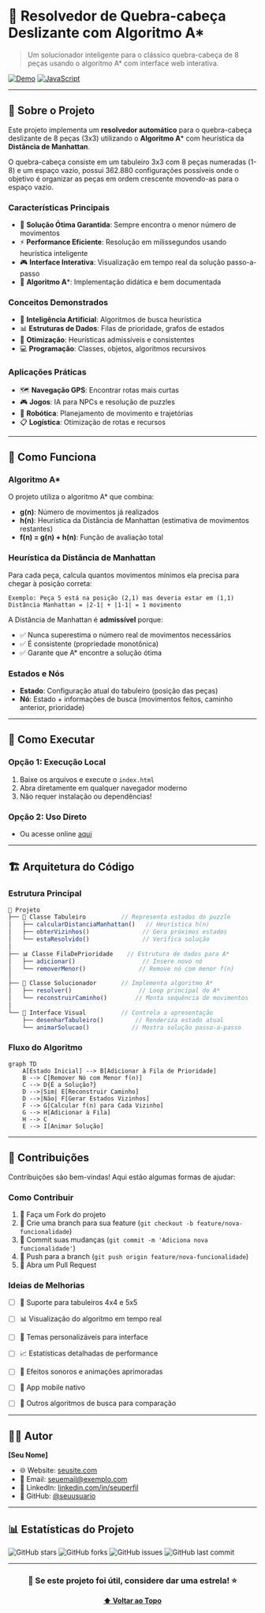 # 🧩 Resolvedor de Quebra-cabeça Deslizante com Algoritmo A*

> Um solucionador inteligente para o clássico quebra-cabeça de 8 peças usando o algoritmo A* com interface web interativa.

[![Demo](https://img.shields.io/badge/🎮-Demo%20Online-blue?style=for-the-badge)](javascript:void(0))
[![JavaScript](https://img.shields.io/badge/💻-Vanilla%20JS-yellow?style=for-the-badge)](javascript:void(0))

---

## 📖 **Sobre o Projeto**

Este projeto implementa um **resolvedor automático** para o quebra-cabeça deslizante de 8 peças (3x3) utilizando o **Algoritmo A*** com heurística da **Distância de Manhattan**. 

O quebra-cabeça consiste em um tabuleiro 3x3 com 8 peças numeradas (1-8) e um espaço vazio, possui 362.880 configurações possíveis onde o objetivo é organizar as peças em ordem crescente movendo-as para o espaço vazio.

### **Características Principais**

- 🎯 **Solução Ótima Garantida**: Sempre encontra o menor número de movimentos
- ⚡ **Performance Eficiente**: Resolução em milissegundos usando heurística inteligente
- 🎮 **Interface Interativa**: Visualização em tempo real da solução passo-a-passo
- 🧠 **Algoritmo A***: Implementação didática e bem documentada


### **Conceitos Demonstrados**
- 🧠 **Inteligência Artificial**: Algoritmos de busca heurística
- 📊 **Estruturas de Dados**: Filas de prioridade, grafos de estados
- 🎯 **Otimização**: Heurísticas admissíveis e consistentes
- 💻 **Programação**: Classes, objetos, algoritmos recursivos

### **Aplicações Práticas**
- 🗺️ **Navegação GPS**: Encontrar rotas mais curtas
- 🎮 **Jogos**: IA para NPCs e resolução de puzzles
- 🤖 **Robótica**: Planejamento de movimento e trajetórias
- 📋 **Logística**: Otimização de rotas e recursos

---

## 🎯 **Como Funciona**

### **Algoritmo A***
O projeto utiliza o algoritmo A* que combina:
- **g(n)**: Número de movimentos já realizados
- **h(n)**: Heurística da Distância de Manhattan (estimativa de movimentos restantes)
- **f(n) = g(n) + h(n)**: Função de avaliação total

### **Heurística da Distância de Manhattan**
Para cada peça, calcula quantos movimentos mínimos ela precisa para chegar à posição correta:

```
Exemplo: Peça 5 está na posição (2,1) mas deveria estar em (1,1)
Distância Manhattan = |2-1| + |1-1| = 1 movimento
```
A Distância de Manhattan é **admissível** porque:
- ✅ Nunca superestima o número real de movimentos necessários
- ✅ É consistente (propriedade monotônica)
- ✅ Garante que A* encontre a solução ótima
  
### **Estados e Nós**
- **Estado**: Configuração atual do tabuleiro (posição das peças)
- **Nó**: Estado + informações de busca (movimentos feitos, caminho anterior, prioridade)

---

## 🚀 **Como Executar**

### **Opção 1: Execução Local**
1. Baixe os arquivos e execute o `index.html`
2. Abra diretamente em qualquer navegador moderno
3. Não requer instalação ou dependências!

### **Opção 2: Uso Direto**
- Ou acesse online <a href="https://sliding-puzzle-viewer.vercel.app/" target="_blank">aqui</a>


---

## 🏗️ **Arquitetura do Código**

### **Estrutura Principal**

```javascript
📁 Projeto
├── 🎯 Classe Tabuleiro          // Representa estados do puzzle
│   ├── calcularDistanciaManhattan()   // Heurística h(n)
│   ├── obterVizinhos()               // Gera próximos estados
│   └── estaResolvido()               // Verifica solução
│
├── 📊 Classe FilaDePrioridade    // Estrutura de dados para A*
│   ├── adicionar()                   // Insere novo nó
│   └── removerMenor()               // Remove nó com menor f(n)
│
├── 🧠 Classe Solucionador       // Implementa algoritmo A*
│   ├── resolver()                   // Loop principal do A*
│   └── reconstruirCaminho()        // Monta sequência de movimentos
│
└── 🎨 Interface Visual          // Controla a apresentação
    ├── desenharTabuleiro()         // Renderiza estado atual
    └── animarSolucao()            // Mostra solução passo-a-passo
```

### **Fluxo do Algoritmo**

```
graph TD
    A[Estado Inicial] --> B[Adicionar à Fila de Prioridade]
    B --> C[Remover Nó com Menor f(n)]
    C --> D{É a Solução?}
    D -->|Sim| E[Reconstruir Caminho]
    D -->|Não| F[Gerar Estados Vizinhos]
    F --> G[Calcular f(n) para Cada Vizinho]
    G --> H[Adicionar à Fila]
    H --> C
    E --> I[Animar Solução]
```

---

## 🤝 **Contribuições**

Contribuições são bem-vindas! Aqui estão algumas formas de ajudar:

### **Como Contribuir**
1. 🍴 Faça um Fork do projeto
2. 🔧 Crie uma branch para sua feature (`git checkout -b feature/nova-funcionalidade`)
3. 📝 Commit suas mudanças (`git commit -m 'Adiciona nova funcionalidade'`)
4. 🚀 Push para a branch (`git push origin feature/nova-funcionalidade`)
5. 📩 Abra um Pull Request

### **Ideias de Melhorias**
- [ ] 📏 Suporte para tabuleiros 4x4 e 5x5
- [ ] 📊 Visualização do algoritmo em tempo real
- [ ] 🎨 Temas personalizáveis para interface
- [ ] 📈 Estatísticas detalhadas de performance
- [ ] 🎵 Efeitos sonoros e animações aprimoradas
- [ ] 📱 App mobile nativo
- [ ] 🔄 Outros algoritmos de busca para comparação



---

## 👨‍💻 **Autor**

**[Seu Nome]**
- 🌐 Website: [seusite.com](https://seusite.com)
- 📧 Email: seuemail@exemplo.com
- 💼 LinkedIn: [linkedin.com/in/seuperfil](https://linkedin.com/in/seuperfil)
- 🐙 GitHub: [@seuusuario](https://github.com/seuusuario)

---


## 📊 **Estatísticas do Projeto**

![GitHub stars](https://img.shields.io/github/stars/saadZ3/puzzle-solver-astar?style=social)
![GitHub forks](https://img.shields.io/github/forks/saadZ3/puzzle-solver-astar?style=social)
![GitHub issues](https://img.shields.io/github/issues/saadZ3/puzzle-solver-astar)
![GitHub last commit](https://img.shields.io/github/last-commit/saadZ3/puzzle-solver-astar)

---

<div align="center">

### 🌟 **Se este projeto foi útil, considere dar uma estrela!** ⭐

**[⬆ Voltar ao Topo](#-resolvedor-de-quebra-cabeça-deslizante-com-algoritmo-a)**

</div>
